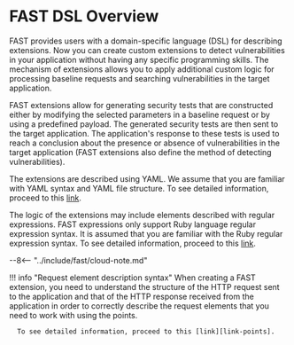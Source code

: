 [link-yaml]:            https://yaml.org/spec/1.2/spec.html
[link-ruby-regexp]:     http://ruby-doc.org/core-2.6.1/doc/regexp_rdoc.html
[link-points]:          points/intro.md

# FAST DSL Overview

FAST provides users with a domain-specific language (DSL) for describing extensions. Now you can create custom extensions to detect vulnerabilities in your application without having any specific programming skills. The mechanism of extensions allows you to apply additional custom logic for processing baseline requests and searching vulnerabilities in the target application.

FAST extensions allow for generating security tests that are constructed either by modifying the selected parameters in a baseline request or by using a predefined payload. The generated security tests are then sent to the target application. The application's response to these tests is used to reach a conclusion about the presence or absence of vulnerabilities in the target application (FAST extensions also define the method of detecting vulnerabilities). 

The extensions are described using YAML. We assume that you are familiar with YAML syntax and YAML file structure. To see detailed information, proceed to this [link][link-yaml].

The logic of the extensions may include elements described with regular expressions. FAST expressions only support Ruby language regular expression syntax. It is assumed that you are familiar with the Ruby regular expression syntax. To see detailed information, proceed to this [link][link-ruby-regexp].

 --8<-- "../include/fast/cloud-note.md"

  !!! info "Request element description syntax"
      When creating a FAST extension, you need to understand the structure of the HTTP request sent to the application and that of the HTTP response received from the application in order to correctly describe the request elements that you need to work with using the points. 

      To see detailed information, proceed to this [link][link-points].